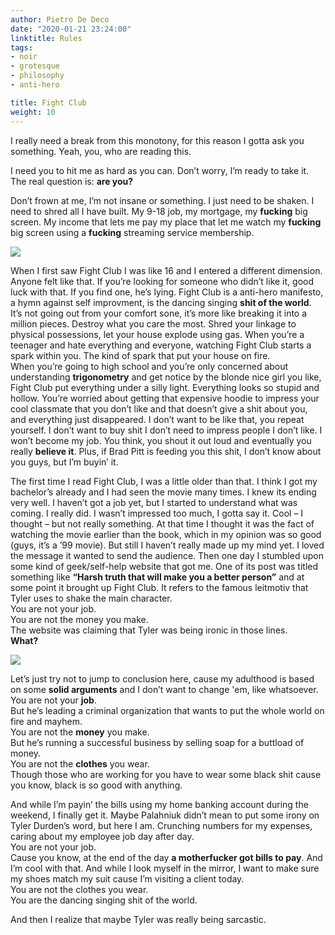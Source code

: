 ```yaml
---
author: Pietro De Deco
date: "2020-01-21 23:24:00"
linktitle: Rules
tags:
- noir
- grotesque
- philosophy
- anti-hero

title: Fight Club
weight: 10
---
```

I really need a break from this monotony, for this reason I gotta ask you something. 
Yeah, you, who are reading this. 
<!--more-->

I need you to hit me as hard as you can. Don’t worry, I’m ready to take it. The real question is: **are you?**

Don’t frown at me, I’m not insane or something. I just need to be shaken. I need to shred all I have built. My 9-18 job, my mortgage, my **fucking** big screen. My income that lets me pay my place that let me watch my **fucking** big screen using a **fucking** streaming service membership.

![](/img/soap.jpg) 

When I first saw Fight Club I was like 16 and I entered a different dimension. Anyone felt like that. If you’re looking for someone who didn’t like it, good luck with that. If you find one, he’s lying. Fight Club is a anti-hero manifesto, a hymn against self improvment, is the dancing singing **shit of the world**. It’s not going out from your comfort sone, it’s more like breaking it into a million pieces. Destroy what you care the most. Shred your linkage to physical possessions, let your house explode using gas. When you’re a teenager and hate everything and everyone, watching Fight Club starts a spark within you. The kind of spark that put your house on fire. \
When you’re going to high school and you’re only concerned about understanding **trigonometry** and get notice by the blonde nice girl you like, Fight Club put everything under a silly light. Everything looks so stupid and hollow. You’re worried about getting that expensive hoodie to impress your cool classmate that you don’t like and that doesn’t give a shit about you, and everything just disappeared. I don’t want to be like that, you repeat yourself. I don’t want to buy shit I don’t need to impress people I don’t like. I won’t become my job. You think, you shout it out loud and eventually you really **believe it**. Plus, if Brad Pitt is feeding you this shit, I don’t know about you guys, but I’m buyin’ it.

The first time I read Fight Club, I was a little older than that. I think I got my bachelor’s already and I had seen the movie many times. I knew its ending very well. I haven’t got a job yet, but I started to understand what was coming. I really did. I wasn’t impressed too much, I gotta say it. Cool – I thought – but not really something. At that time I thought it was the fact of watching the movie earlier than the book, which in my opinion was so good (guys, it’s a ’99 movie). But still I haven’t really made up my mind yet. I loved the message it wanted to send the audience.
Then one day I stumbled upon some kind of geek/self-help website that got me. One of its post was titled something like **“Harsh truth that will make you a better person”** and at some point it brought up Fight Club. 
It refers to the famous leitmotiv  that Tyler uses to shake the main character. \
You are not your job.\
You are not the money you make.\
The website was claiming that Tyler was being ironic in those lines.\
**What?**

![](/img/fight_club.png) 

Let’s just try not to jump to conclusion here, cause my adulthood is based on some **solid arguments** and I don’t want to change 'em, like whatsoever.\
You are not your **job**.\
But he’s leading a criminal organization that wants to put the whole world on fire and mayhem.\
You are not the **money** you make. \
But he’s running a successful business by selling soap for a buttload of money.\
You are not the **clothes** you wear.\
Though those who are working for you have to wear some black shit cause you know, black is so good with anything.

And while I’m payin’ the bills using my home banking account during the weekend, I finally get it. Maybe Palahniuk didn’t mean to put some irony on Tyler Durden’s word, but here I am. Crunching numbers for my expenses, caring about my employee job day after day.\
You are not your job.\
Cause you know, at the end of the day **a motherfucker got bills to pay**. And I’m cool with that. And while I look myself in the mirror, I want to make sure my shoes match my suit cause I’m visiting a client today.\
You are not the clothes you wear.\
You are the dancing singing shit of the world.

And then I realize that maybe Tyler was really being sarcastic.
